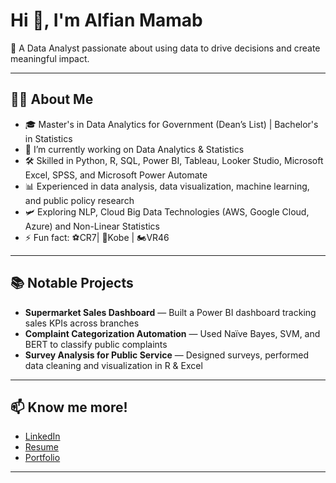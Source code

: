 # Hi 👋, I'm Alfian Mamab

🎯 A Data Analyst passionate about using data to drive decisions and create meaningful impact.

---

## 🧑‍💻 About Me
- 🎓 Master's in Data Analytics for Government (Dean’s List) | Bachelor's in Statistics
- 🔭 I’m currently working on Data Analytics & Statistics
- 🛠️ Skilled in Python, R, SQL, Power BI, Tableau, Looker Studio, Microsoft Excel, SPSS, and Microsoft Power Automate
- 📊 Experienced in data analysis, data visualization, machine learning, and public policy research
- 🛩️ Exploring NLP, Cloud Big Data Technologies (AWS, Google Cloud, Azure) and Non-Linear Statistics  
- ⚡ Fun fact: ⚽CR7| 🏀Kobe | 🏍️VR46

---

## 📚 Notable Projects
- **Supermarket Sales Dashboard** — Built a Power BI dashboard tracking sales KPIs across branches
- **Complaint Categorization Automation** — Used Naïve Bayes, SVM, and BERT to classify public complaints
- **Survey Analysis for Public Service** — Designed surveys, performed data cleaning and visualization in R & Excel

---

## 📫 Know me more!
- [LinkedIn](https://www.linkedin.com/in/alfianmamab/)
- [Resume](https://drive.google.com/file/d/1f8N6MlDMklROkoaVVONerTNAZE_sxIiB/view?usp=drive_link)
- [Portfolio](https://www.datascienceportfol.io/alfianmamab)

---

